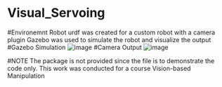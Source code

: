 # Visual_Servoing
#Environemnt
Robot urdf was created for a custom robot with a camera plugin
Gazebo was used to simulate the robot and visualize the output
#Gazebo Simulation
![image](https://user-images.githubusercontent.com/35029771/153646390-dc14a951-ca4a-4196-8417-dfdea353131c.png)
#Camera Output
![image](https://user-images.githubusercontent.com/35029771/153646601-2967a395-9cc9-4877-99d9-5fddc2292963.png)

#NOTE
The package is not provided since the file is to demonstrate the code only. This work was conducted for a course Vision-based Manipulation
